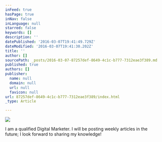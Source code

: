 ```yaml
---
inFeed: true
hasPage: true
inNav: false
inLanguage: null
starred: false
keywords: []
description: ''
datePublished: '2016-03-07T19:41:49.729Z'
dateModified: '2016-03-07T19:41:30.202Z'
title: ''
author: []
sourcePath: _posts/2016-03-07-87257def-8649-4c1c-b777-7312eae3f389.md
published: true
authors: []
publisher:
  name: null
  domain: null
  url: null
  favicon: null
url: 87257def-8649-4c1c-b777-7312eae3f389/index.html
_type: Article

---
```

![](https://the-grid-user-content.s3-us-west-2.amazonaws.com/931ed220-8d2b-463c-b355-af39289cae44.jpg)

I am a qualified Digital Marketer. I will be posting weekly articles in the future; I look forward to sharing my knowledge!
